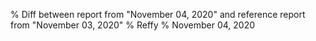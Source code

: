 % Diff between report from "November 04, 2020" and reference report from "November 03, 2020"
% Reffy
% November 04, 2020

